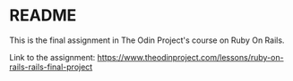 # README

This is the final assignment in The Odin Project's course on Ruby On Rails.

Link to the assignment: https://www.theodinproject.com/lessons/ruby-on-rails-rails-final-project